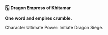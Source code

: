 #### 🂭 Dragon Empress of Khitamar

**One word and empires crumble.**

Character Ultimate Power: Initiate Dragon Siege.
